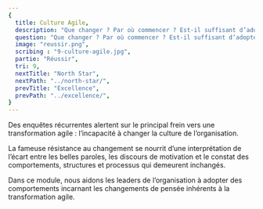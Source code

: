 ```yaml
---
{
  title: Culture Agile,
  description: "Que changer ? Par où commencer ? Est-il suffisant d’adopter un jeu de bonnes pratiques ?",
  question: "Que changer ? Par où commencer ? Est-il suffisant d’adopter un jeu de bonnes pratiques ?",
  image: "reussir.png",
  scribing : "9-culture-agile.jpg",
  partie: "Réussir",
  tri: 9,
  nextTitle: "North Star",
  nextPath: "../north-star/",
  prevTitle: "Excellence",
  prevPath: "../excellence/",
}
---
```

Des enquêtes récurrentes alertent sur le principal frein vers une transformation agile : l’incapacité à changer la culture de l’organisation.

La fameuse résistance au changement se nourrit d’une interprétation de l’écart entre les belles paroles, les discours de motivation et le constat des comportements, structures et processus qui demeurent inchangés.

Dans ce module, nous aidons les leaders de l’organisation à adopter des comportements incarnant les changements de pensée inhérents à la transformation agile. 
